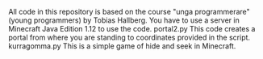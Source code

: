 All code in this repository is based on the course "unga programmerare" (young programmers) by Tobias Hallberg. You have to use a server in Minecraft Java Edition 1.12 to use the code. 
portal2.py
This code creates a portal from where you are standing to coordinates provided in the script. 
kurragomma.py
This is a simple game of hide and seek in Minecraft.
